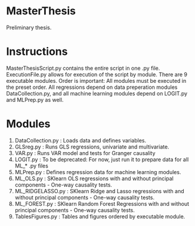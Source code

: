 # MasterThesis
Preliminary thesis.

# Instructions
MasterThesisScript.py contains the entire script in one .py file.
ExecutionFile.py allows for execution of the script by module. There are 9 executable modules.
Order is important: All modules must be executed in the preset order.
All regressions depend on data preperation modules DataCollection.py,
and all machine learning modules depend on LOGIT.py and MLPrep.py as well. 

# Modules
1. DataCollection.py : Loads data and defines variables. 
2. GLSreg.py : Runs GLS regressions, univariate and multivariate.
3. VAR.py : Runs VAR model and tests for Granger causality
4. LOGIT.py : To be deprecated: For now, just run it to prepare data for all ML_* .py files
5. MLPrep.py : Defines regression data for machine learning modules.
6. ML_OLS.py : SKlearn OLS regressions with and without principal components - One-way causality tests.
7. ML_RIDGELASSO.py : SKlearn Ridge and Lasso regressions with and without principal components - One-way causality tests.
8. ML_FOREST.py : SKlearn Random Forest Regressions with and without principal components - One-way causality tests.
9. TablesFigures.py : Tables and figures ordered by executable module. 
